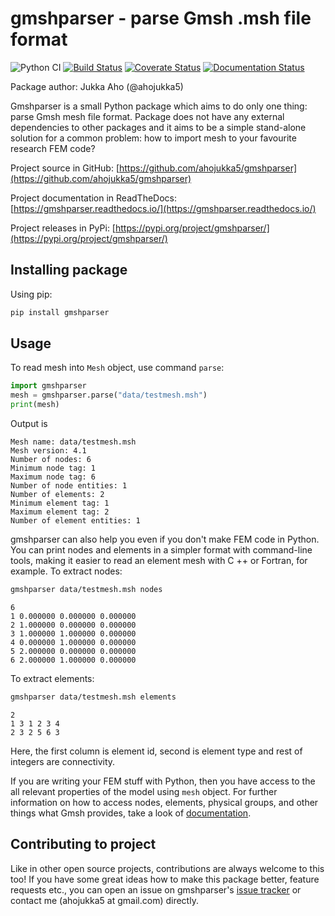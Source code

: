 # gmshparser - parse Gmsh .msh file format

![Python CI](https://github.com/ahojukka5/gmshparser/workflows/Python%20CI/badge.svg)
[![Build Status][travis-img]][travis-url]
[![Coverate Status][coveralls-img]][coveralls-url]
[![Documentation Status][documentation-img]][documentation-url]

Package author: Jukka Aho (@ahojukka5)

Gmshparser is a small Python package which aims to do only one thing: parse Gmsh
mesh file format. Package does not have any external dependencies to other
packages and it aims to be a simple stand-alone solution for a common problem:
how to import mesh to your favourite research FEM code?

Project source in GitHub: [https://github.com/ahojukka5/gmshparser](https://github.com/ahojukka5/gmshparser)

Project documentation in ReadTheDocs: [https://gmshparser.readthedocs.io/](https://gmshparser.readthedocs.io/)

Project releases in PyPi: [https://pypi.org/project/gmshparser/](https://pypi.org/project/gmshparser/)

## Installing package

Using pip:

```bash
pip install gmshparser
```

## Usage

To read mesh into `Mesh` object, use command `parse`:

```python
import gmshparser
mesh = gmshparser.parse("data/testmesh.msh")
print(mesh)
```

Output is

```text
Mesh name: data/testmesh.msh
Mesh version: 4.1
Number of nodes: 6
Minimum node tag: 1
Maximum node tag: 6
Number of node entities: 1
Number of elements: 2
Minimum element tag: 1
Maximum element tag: 2
Number of element entities: 1
```

gmshparser can also help you even if you don't make FEM code in Python. You can
print nodes and elements in a simpler format with command-line tools, making it
easier to read an element mesh with C ++ or Fortran, for example. To extract
nodes:

```bash
gmshparser data/testmesh.msh nodes
```

```text
6
1 0.000000 0.000000 0.000000
2 1.000000 0.000000 0.000000
3 1.000000 1.000000 0.000000
4 0.000000 1.000000 0.000000
5 2.000000 0.000000 0.000000
6 2.000000 1.000000 0.000000
```

To extract elements:

```bash
gmshparser data/testmesh.msh elements
```

```text
2
1 3 1 2 3 4
2 3 2 5 6 3
```

Here, the first column is element id, second is element type and rest of
integers are connectivity.

If you are writing your FEM stuff with Python, then you have access to the all
relevant properties of the model using `mesh` object. For further information on
how to access nodes, elements, physical groups, and other things what Gmsh
provides, take a look of [documentation](https://gmshparser.readthedocs.io/).

## Contributing to project

Like in other open source projects, contributions are always welcome to this
too! If you have some great ideas how to make this package better, feature
requests etc., you can open an issue on gmshparser's [issue tracker][issues] or
contact me (ahojukka5 at gmail.com) directly.

[travis-img]: https://travis-ci.com/ahojukka5/gmshparser.svg?branch=master
[travis-url]: https://travis-ci.com/ahojukka5/gmshparser
[coveralls-img]: https://coveralls.io/repos/github/ahojukka5/gmshparser/badge.svg?branch=master
[coveralls-url]: https://coveralls.io/github/ahojukka5/gmshparser?branch=master
[documentation-img]: https://readthedocs.org/projects/gmshparser/badge/?version=latest
[documentation-url]: https://gmshparser.readthedocs.io/en/latest/?badge=latest
[issues]: https://github.com/ahojukka5/gmshparser/issues
[gmsh]: https://gmsh.info/
